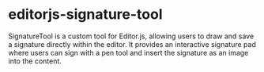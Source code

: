# editorjs-signature-tool
SignatureTool is a custom tool for Editor.js, allowing users to draw and save a signature directly within the editor. It provides an interactive signature pad where users can sign with a pen tool and insert the signature as an image into the content. 
